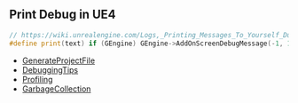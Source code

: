 ## Print Debug in UE4
```c++
// https://wiki.unrealengine.com/Logs,_Printing_Messages_To_Yourself_During_Runtime#Related_Tutorial
#define print(text) if (GEngine) GEngine->AddOnScreenDebugMessage(-1, 1.5, FColor::White,text)
```

- [GenerateProjectFile](/UnrealEngine/UE4/generateProjectFile)
- [DebuggingTips](/UnrealEngine/UE4/debuggingTips)
- [Profiling](/UnrealEngine/UE4/profiling)
- [GarbageCollection](/UnrealEngine/UE4/garbageCollection)